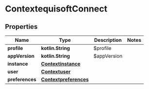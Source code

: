 
# ContextequisoftConnect

## Properties
Name | Type | Description | Notes
------------ | ------------- | ------------- | -------------
**profile** | **kotlin.String** | $profile | 
**appVersion** | **kotlin.String** | $appVersion | 
**instance** | [**Contextinstance**](Contextinstance.md) |  | 
**user** | [**Contextuser**](Contextuser.md) |  | 
**preferences** | [**Contextpreferences**](Contextpreferences.md) |  | 



